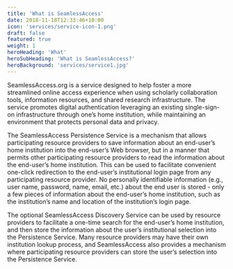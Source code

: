 ```yaml
---
title: 'What is SeamlessAccess'
date: 2018-11-18T12:33:46+10:00
icon: 'services/service-icon-1.png'
draft: false
featured: true
weight: 1
heroHeading: 'What'
heroSubHeading: 'What is SeamlessAccess?'
heroBackground: 'services/service1.jpg'
---
```


SeamlessAccess.org is a service designed to help foster a more streamlined online access experience when using scholarly collaboration tools, information resources, and shared research infrastructure. The service promotes digital authentication leveraging an existing single-sign-on infrastructure through one’s home institution, while maintaining an environment that protects personal data and privacy.

The SeamlessAccess Persistence Service is a mechanism that allows participating resource providers to save information about an end-user’s home institution into the end-user’s Web browser, but in a manner that permits other participating resource providers to read the information about the end-user’s home institution.  This can be used to facilitate convenient one-click redirection to the end-user’s institutional login page from any participating resource provider.  No personally identifiable information (e.g., user name, password, name, email, etc.) about the end user is stored - only a few pieces of information about the end-user’s home institution, such as the institution’s name and location of the institution’s login page.

The optional SeamlessAccess Discovery Service can be used by resource providers to facilitate a one-time search for the end-user’s home institution, and then store the information about the user’s institutional selection into the Persistence Service.  Many resource providers may have their own institution lookup process, and SeamlessAccess also provides a mechanism where participating resource providers can store the user’s selection into the Persistence Service.
